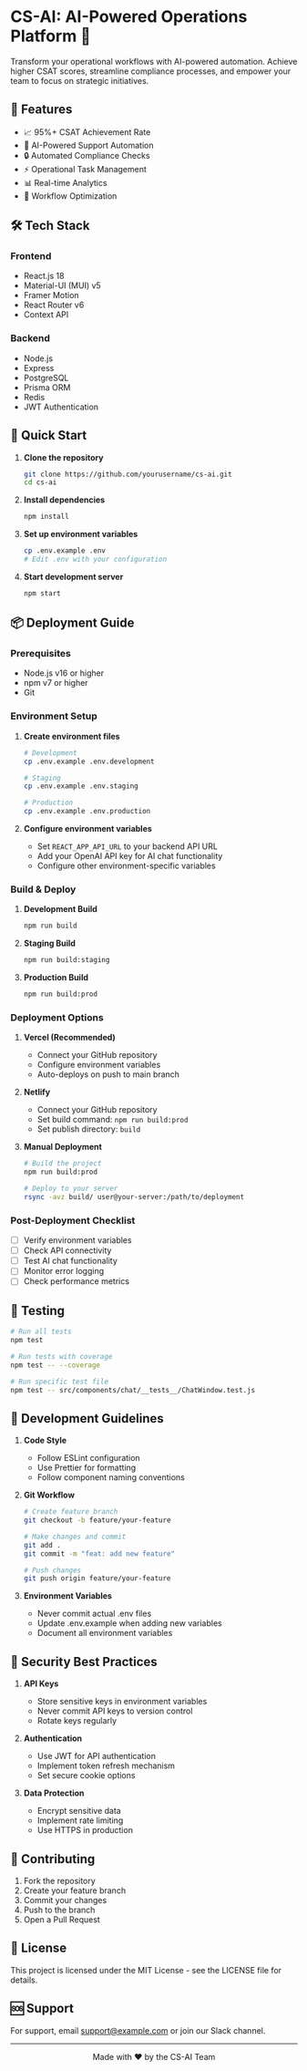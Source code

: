 # CS-AI: AI-Powered Operations Platform 🚀

Transform your operational workflows with AI-powered automation. Achieve higher CSAT scores, streamline compliance processes, and empower your team to focus on strategic initiatives.

## 🎯 Features

- 📈 95%+ CSAT Achievement Rate
- 🤖 AI-Powered Support Automation
- 🔒 Automated Compliance Checks
- ⚡ Operational Task Management
- 📊 Real-time Analytics
- 🔄 Workflow Optimization

## 🛠 Tech Stack

### Frontend
- React.js 18
- Material-UI (MUI) v5
- Framer Motion
- React Router v6
- Context API

### Backend
- Node.js
- Express
- PostgreSQL
- Prisma ORM
- Redis
- JWT Authentication

## 🚀 Quick Start

1. **Clone the repository**
   ```bash
   git clone https://github.com/yourusername/cs-ai.git
   cd cs-ai
   ```

2. **Install dependencies**
   ```bash
   npm install
   ```

3. **Set up environment variables**
   ```bash
   cp .env.example .env
   # Edit .env with your configuration
   ```

4. **Start development server**
   ```bash
   npm start
   ```

## 📦 Deployment Guide

### Prerequisites
- Node.js v16 or higher
- npm v7 or higher
- Git

### Environment Setup

1. **Create environment files**
   ```bash
   # Development
   cp .env.example .env.development
   
   # Staging
   cp .env.example .env.staging
   
   # Production
   cp .env.example .env.production
   ```

2. **Configure environment variables**
   - Set `REACT_APP_API_URL` to your backend API URL
   - Add your OpenAI API key for AI chat functionality
   - Configure other environment-specific variables

### Build & Deploy

1. **Development Build**
   ```bash
   npm run build
   ```

2. **Staging Build**
   ```bash
   npm run build:staging
   ```

3. **Production Build**
   ```bash
   npm run build:prod
   ```

### Deployment Options

1. **Vercel (Recommended)**
   - Connect your GitHub repository
   - Configure environment variables
   - Auto-deploys on push to main branch

2. **Netlify**
   - Connect your GitHub repository
   - Set build command: `npm run build:prod`
   - Set publish directory: `build`

3. **Manual Deployment**
   ```bash
   # Build the project
   npm run build:prod
   
   # Deploy to your server
   rsync -avz build/ user@your-server:/path/to/deployment
   ```

### Post-Deployment Checklist

- [ ] Verify environment variables
- [ ] Check API connectivity
- [ ] Test AI chat functionality
- [ ] Monitor error logging
- [ ] Check performance metrics

## 🧪 Testing

```bash
# Run all tests
npm test

# Run tests with coverage
npm test -- --coverage

# Run specific test file
npm test -- src/components/chat/__tests__/ChatWindow.test.js
```

## 📝 Development Guidelines

1. **Code Style**
   - Follow ESLint configuration
   - Use Prettier for formatting
   - Follow component naming conventions

2. **Git Workflow**
   ```bash
   # Create feature branch
   git checkout -b feature/your-feature
   
   # Make changes and commit
   git add .
   git commit -m "feat: add new feature"
   
   # Push changes
   git push origin feature/your-feature
   ```

3. **Environment Variables**
   - Never commit actual .env files
   - Update .env.example when adding new variables
   - Document all environment variables

## 🔐 Security Best Practices

1. **API Keys**
   - Store sensitive keys in environment variables
   - Never commit API keys to version control
   - Rotate keys regularly

2. **Authentication**
   - Use JWT for API authentication
   - Implement token refresh mechanism
   - Set secure cookie options

3. **Data Protection**
   - Encrypt sensitive data
   - Implement rate limiting
   - Use HTTPS in production

## 🤝 Contributing

1. Fork the repository
2. Create your feature branch
3. Commit your changes
4. Push to the branch
5. Open a Pull Request

## 📄 License

This project is licensed under the MIT License - see the LICENSE file for details.

## 🆘 Support

For support, email support@example.com or join our Slack channel.

---

<p align="center">Made with ❤️ by the CS-AI Team</p>
